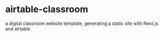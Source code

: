 # airtable-classroom
a digital classroom website template, generating a static site with Next.js and airtable
